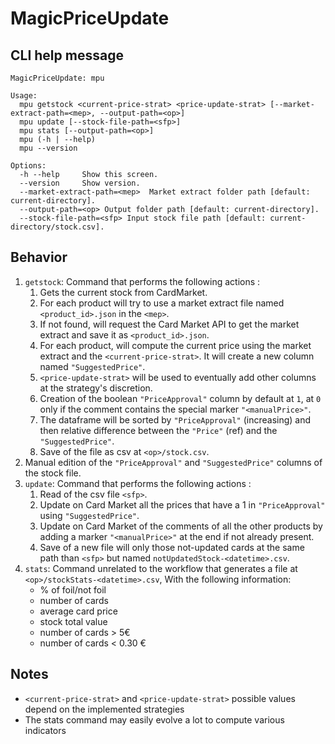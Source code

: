 # MagicPriceUpdate

## CLI help message

```
MagicPriceUpdate: mpu

Usage:
  mpu getstock <current-price-strat> <price-update-strat> [--market-extract-path=<mep>, --output-path=<op>]
  mpu update [--stock-file-path=<sfp>]
  mpu stats [--output-path=<op>]
  mpu (-h | --help)
  mpu --version

Options:
  -h --help     Show this screen.
  --version     Show version.
  --market-extract-path=<mep>  Market extract folder path [default: current-directory].
  --output-path=<op> Output folder path [default: current-directory].
  --stock-file-path=<sfp> Input stock file path [default: current-directory/stock.csv].
```

## Behavior

1. `getstock`: Command that performs the following actions :
    1. Gets the current stock from CardMarket.
    2. For each product will try to use a market
    extract file named `<product_id>.json` in the `<mep>`.
    3. If not found, will request the Card Market API to get the market extract and save it as
    `<product_id>.json`.
    4. For each product, will compute the current price using the
    market extract and the `<current-price-strat>`. It will create a new column named
    `"SuggestedPrice"`.
    5. `<price-update-strat>` will be used to eventually add other columns at the
    strategy's discretion.
    6. Creation of the boolean `"PriceApproval"` column by default at `1`, at `0` only
    if the comment contains the special marker `"<manualPrice>"`.
    7. The dataframe will be sorted by `"PriceApproval"` (increasing) and then relative
    difference between the `"Price"` (ref) and the `"SuggestedPrice"`.
    8. Save of the file as csv at `<op>/stock.csv`.
2. Manual edition of the `"PriceApproval"` and `"SuggestedPrice"` columns of the stock file.
3. `update`: Command that performs the following actions :
    1. Read of the csv file `<sfp>`.
    2. Update on Card Market all the prices that have a 1 in `"PriceApproval"` using `"SuggestedPrice"`.
    3. Update on Card Market of the comments of all the other products by adding a 
    marker `"<manualPrice>"` at the end if not already present.
    4. Save of a new file will only those not-updated cards at the same path than `<sfp>`
    but named `notUpdatedStock-<datetime>.csv`.
4. `stats`: Command unrelated to the workflow that generates a file at `<op>/stockStats-<datetime>.csv`,
    With the following information:
    - % of foil/not foil
    - number of cards
    - average card price
    - stock total value
    - number of cards > 5€
    - number of cards < 0.30 €

## Notes
- `<current-price-strat>` and `<price-update-strat>` possible values 
depend on the implemented strategies
- The stats command may easily evolve a lot to compute various indicators
